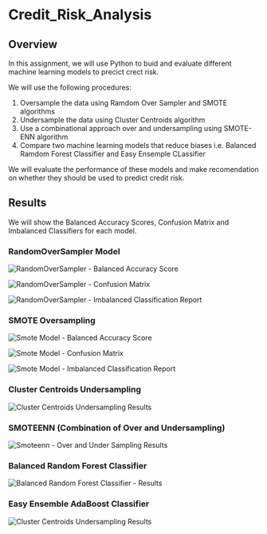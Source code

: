 # Credit_Risk_Analysis

## Overview

In this assignment, we will use Python to buid and evaluate different machine learning models to precict crect risk.

We will use the following procedures:
1. Oversample the data using Ramdom Over Sampler and SMOTE algorithms
2. Undersample the data using Cluster Centroids algorithm
3. Use a combinational approach over and undersampling using SMOTE-ENN algorithm
4. Compare two machine learning models that reduce biases i.e. Balanced Ramdom Forest Classifier and Easy Ensemple CLassifier

We will evaluate the performance of these models and make recomendation on whether they should be used to predict credit risk.


## Results 

We will show the Balanced Accuracy Scores, Confusion Matrix and Imbalanced Classifiers for each model.

### RandomOverSampler Model

![RandomOverSampler - Balanced Accuracy Score](https://user-images.githubusercontent.com/104873181/188028207-d988c360-bf46-42ea-9468-195a2e8008a3.png)

![RandomOverSampler - Confusion Matrix](https://user-images.githubusercontent.com/104873181/188028226-3220e491-88f0-401f-a952-c64369ca613c.png)

![RandomOverSampler - Imbalanced Classification Report](https://user-images.githubusercontent.com/104873181/188028233-c1c0b0a3-b0f3-48c5-a52a-608e5ff1aa95.png)

### SMOTE Oversampling

![Smote Model - Balanced Accuracy Score](https://user-images.githubusercontent.com/104873181/188028290-135a6f10-833a-418b-a8b4-7579cb3bea11.png)

![Smote Model - Confusion Matrix](https://user-images.githubusercontent.com/104873181/188028308-2707f0b7-62d0-4634-8006-e82adf55cd9b.png)

![Smote Model - Imbalanced Classification Report](https://user-images.githubusercontent.com/104873181/188028318-28af31b7-adc5-43b7-bbbd-710cfb970b1b.png)

### Cluster Centroids Undersampling

![Cluster Centroids Undersampling Results](https://user-images.githubusercontent.com/104873181/188028382-6e17aac5-6b6d-4f81-ad81-1ffe3dea7322.png)

### SMOTEENN (Combination of Over and Undersampling) 

![Smoteenn - Over and Under Sampling Results](https://user-images.githubusercontent.com/104873181/188028461-3173ffb7-15c8-4335-bc3f-346d28914917.png)

### Balanced Random Forest Classifier

![Balanced Random Forest Classifier - Results](https://user-images.githubusercontent.com/104873181/188028503-4611a559-c0f6-400c-a791-9b5ec147aa66.png)

### Easy Ensemble AdaBoost Classifier

![Cluster Centroids Undersampling Results](https://user-images.githubusercontent.com/104873181/188028574-80ded517-c497-432e-b41c-02dce28a3bae.png)



